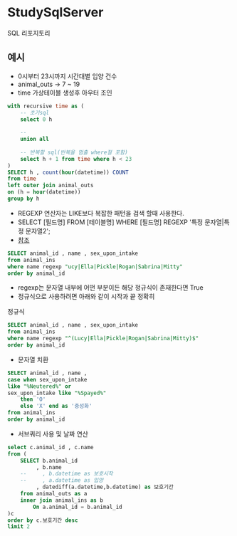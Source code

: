 # StudySqlServer
SQL 리포지토리

## 예시
- 0시부터 23시까지 시간대별 입양 건수
- animal_outs -> 7 ~ 19
- time 가상테이블 생성후 아우터 조인

```sql
with recursive time as (
    -- 초기sql
    select 0 h
    
    -- 
    union all
    
    -- 반복할 sql(반복을 멈출 where절 포함)
    select h + 1 from time where h < 23
)
SELECT h , count(hour(datetime)) COUNT
from time 
left outer join animal_outs
on (h = hour(datetime))
group by h
```

- REGEXP 연산자는 LIKE보다 복잡한 패턴을 검색 할때 사용한다.
- SELECT [필드명] FROM [테이블명] WHERE [필드명] REGEXP '특정 문자열|특정 문자열2';
- [참조](https://lollolzkk.tistory.com/44)


```sql
SELECT animal_id , name , sex_upon_intake
from animal_ins
where name regexp "ucy|Ella|Pickle|Rogan|Sabrina|Mitty"
order by animal_id
```

- regexp는 문자열 내부에 어떤 부분이든 해당 정규식이 존재한다면 True
- 정규식으로 사용하려면 아래와 같이 시작과 끝 정확히 

정규식
```sql
SELECT animal_id , name , sex_upon_intake
from animal_ins
where name regexp "^(Lucy|Ella|Pickle|Rogan|Sabrina|Mitty)$"
order by animal_id
```


- 문자열 치환

```sql
SELECT animal_id , name , 
case when sex_upon_intake 
like "%Neutered%" or 
sex_upon_intake like "%Spayed%"
    then 'O'
    else 'X' end as '중성화'
from animal_ins
order by animal_id
```

- 서브쿼리 사용 및 날짜 연산

```sql
select c.animal_id , c.name
from (
    SELECT b.animal_id 
         , b.name 
    --     , b.datetime as 보호시작 
    --     , a.datetime as 입양 
         , datediff(a.datetime,b.datetime) as 보호기간
    from animal_outs as a
    inner join animal_ins as b
        On a.animal_id = b.animal_id
)c
order by c.보호기간 desc
limit 2
```








